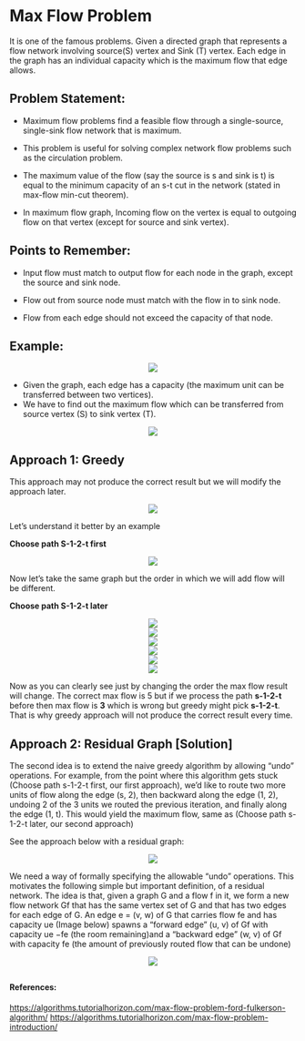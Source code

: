 # Max Flow Problem

It is one of the famous problems. Given a directed graph that represents a flow network involving source(S) vertex and Sink (T) vertex.  Each edge in the graph has an individual capacity which is the maximum flow that edge allows.


## Problem Statement:

- Maximum flow problems find a feasible flow through a single-source, single-sink flow network that is maximum.

- This problem is useful for solving complex network flow problems such as the circulation problem.

- The maximum value of the flow (say the source is s and sink is t) is equal to the minimum capacity of an s-t cut in the network (stated in max-flow min-cut theorem).

- In maximum flow graph, Incoming flow on the vertex is equal to outgoing flow on that vertex (except for source and sink vertex).


## Points to Remember:

- Input flow must match to output flow for each node in the graph, except the source and sink node.

- Flow out from source node must match with the flow in to sink node.

- Flow from each edge should not exceed the capacity of that node.


## Example:


<div align="center">
<img src="images\ex1.png">
</div>

- Given the graph, each edge has a capacity (the maximum unit can be transferred between two vertices). 
- We have to find out the maximum flow which can be transferred from source vertex (S) to sink vertex (T).

<div align="center">
<img src="images\ex2.png">
</div>

## **Approach 1:** Greedy


This approach may not produce the correct result but we will modify the approach later.

<div align="center">
<img src="images\algo.png">
</div>

Let’s understand it better by an example



**Choose path S-1-2-t first**

<div align="center">
<img src="images\path1.png">
</div>

Now let’s take the same graph but the order in which we will add flow will be different.

**Choose path S-1-2-t later**

<div align="center">
<img src="images\path2-1.png">
</div>

<div align="center">
<img src="images\path2-2.png">
</div>

<div align="center">
<img src="images\path2-3.png">
</div>

<div align="center">
<img src="images\path2-4.png">
</div>

<div align="center">
<img src="images\path2-5.png">
</div>

<div align="center">
<img src="images\path2-6.png">
</div>

Now as you can clearly see just by changing the order the max flow result will change. The correct max flow is 5 but if we process the path **s-1-2-t** before then max flow is **3** which is wrong but greedy might pick **s-1-2-t**. That is why greedy approach will not produce the correct result every time.


## **Approach 2:** Residual Graph [Solution]

The second idea is to extend the naive greedy algorithm by allowing “undo” operations. For example, from the point where this algorithm gets stuck (Choose path s-1-2-t first, our first approach), we’d like to route two more units of flow along the edge (s, 2), then backward along the edge (1, 2), undoing 2 of the 3 units we routed the previous iteration, and finally along the edge (1, t). This would yield the maximum flow, same as (Choose path s-1-2-t later, our second approach)

See the approach below with a residual graph:

<div align="center">
<img src="images\algo2.png">
</div>

We need a way of formally specifying the allowable “undo” operations. This motivates the following simple but important definition, of a residual network. The idea is that, given a graph G and a flow f in it, we form a new flow network Gf that has the same vertex set of G and that has two edges for each edge of G. An edge e = (v, w) of G that carries flow fe and has capacity ue (Image below) spawns a “forward edge” (u, v) of Gf with capacity ue −fe (the room remaining)and a “backward edge” (w, v) of Gf with capacity fe (the amount of previously routed flow that can be undone)

<div align="center">
<img src="images\algo2-1.png">
</div>


##
#### References:
https://algorithms.tutorialhorizon.com/max-flow-problem-ford-fulkerson-algorithm/
https://algorithms.tutorialhorizon.com/max-flow-problem-introduction/
